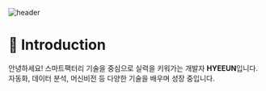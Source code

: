 ![header](https://capsule-render.vercel.app/api?type=waving&height=200&text=HYEEUN&fontAlign=70&fontAlignY=40&color=gradient&customColorList=FFB6C1,D87093)

# :paw_prints: Introduction

안녕하세요! 스마트팩터리 기술을 중심으로 실력을 키워가는 개발자 **HYEEUN**입니다. 
자동화, 데이터 분석, 머신비전 등 다양한 기술을 배우며 성장 중입니다.






<!--
**hyeeun619/hyeeun619** is a ✨ _special_ ✨ repository because its `README.md` (this file) appears on your GitHub profile.

Here are some ideas to get you started:

- 🔭 I’m currently working on ...
- 🌱 I’m currently learning ...
- 👯 I’m looking to collaborate on ...
- 🤔 I’m looking for help with ...
- 💬 Ask me about ...
- 📫 How to reach me: ...
- 😄 Pronouns: ...
- ⚡ Fun fact: ...
-->
